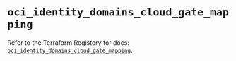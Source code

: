 # `oci_identity_domains_cloud_gate_mapping`

Refer to the Terraform Registory for docs: [`oci_identity_domains_cloud_gate_mapping`](https://registry.terraform.io/providers/oracle/oci/6.18.0/docs/resources/identity_domains_cloud_gate_mapping).
